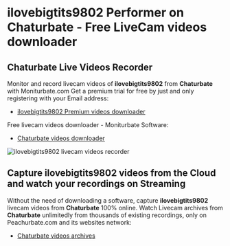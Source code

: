 # ilovebigtits9802 Performer on Chaturbate - Free LiveCam videos downloader

## Chaturbate Live Videos Recorder

Monitor and record livecam videos of **ilovebigtits9802** from **Chaturbate** with Moniturbate.com
Get a premium trial for free by just and only registering with your Email address:
* [ilovebigtits9802 Premium videos downloader](https://moniturbate.com/request-demo-licence-key.html)

Free livecam videos downloader - Moniturbate Software:
* [Chaturbate videos downloader](https://moniturbate.com/moniturbate-download-software.html)

![ilovebigtits9802 livecam videos recorder](https://peachurnet.com/templates/moniturbate-software.png)


## Capture ilovebigtits9802 videos from the Cloud and watch your recordings on Streaming

Without the need of downloading a software, capture **ilovebigtits9802** livecam videos from **Chaturbate** 100% online.
Watch Livecam archives from **Chaturbate** unlimitedly from thousands of existing recordings, only on Peachurbate.com and its websites network:
* [Chaturbate videos archives](https://peachurnet.com/)